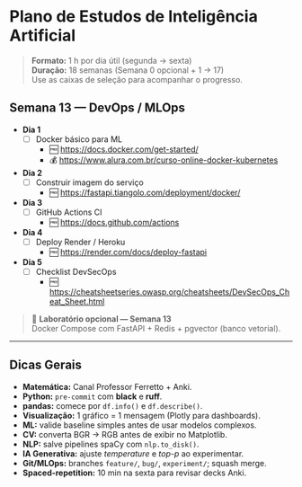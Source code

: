 # Plano de Estudos de Inteligência Artificial
> **Formato:** 1 h por dia útil (segunda → sexta)  
> **Duração:** 18 semanas (Semana 0 opcional + 1 → 17)  
> Use as caixas de seleção para acompanhar o progresso.

## Semana 13 — DevOps / MLOps
- **Dia 1**  
  - [ ] Docker básico para ML  
    - 🆓 <https://docs.docker.com/get-started/>  
    - 💰 <https://www.alura.com.br/curso-online-docker-kubernetes>
- **Dia 2**  
  - [ ] Construir imagem do serviço  
    - 🆓 <https://fastapi.tiangolo.com/deployment/docker/>
- **Dia 3**  
  - [ ] GitHub Actions CI  
    - 🆓 <https://docs.github.com/actions>
- **Dia 4**  
  - [ ] Deploy Render / Heroku  
    - 🆓 <https://render.com/docs/deploy-fastapi>
- **Dia 5**  
  - [ ] Checklist DevSecOps  
    - 🆓 <https://cheatsheetseries.owasp.org/cheatsheets/DevSecOps_Cheat_Sheet.html>

> 🔬 **Laboratório opcional — Semana 13**  
> Docker Compose com FastAPI + Redis + pgvector (banco vetorial).

---

## Dicas Gerais
- **Matemática:** Canal Professor Ferretto + Anki.  
- **Python:** `pre-commit` com **black** e **ruff**.  
- **pandas:** comece por `df.info()` e `df.describe()`.  
- **Visualização:** 1 gráfico = 1 mensagem (Plotly para dashboards).  
- **ML:** valide baseline simples antes de usar modelos complexos.  
- **CV:** converta BGR → RGB antes de exibir no Matplotlib.  
- **NLP:** salve pipelines spaCy com `nlp.to_disk()`.  
- **IA Generativa:** ajuste *temperature* e *top-p* ao experimentar.  
- **Git/MLOps:** branches `feature/`, `bug/`, `experiment/`; squash merge.  
- **Spaced-repetition:** 10 min na sexta para revisar decks Anki.